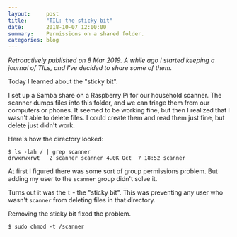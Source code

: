 ```yaml
---
layout:     post
title:      "TIL: the sticky bit"
date:       2018-10-07 12:00:00
summary:    Permissions on a shared folder.
categories: blog
---
```


_Retroactively published on 8 Mar 2019. A while ago I started keeping a journal of TILs, and I've decided to share some of them._

Today I learned about the "sticky bit".

I set up a Samba share on a Raspberry Pi for our household scanner. The scanner dumps files into this folder,
and we can triage them from our computers or phones. It seemed to be working fine, but then I realized
that I wasn't able to delete files. I could create them and read them just fine, but delete just didn't work.

Here's how the directory looked:

```
$ ls -lah / | grep scanner
drwxrwxrwt   2 scanner scanner 4.0K Oct  7 18:52 scanner
```

At first I figured there was some sort of group permissions problem. But adding my user to the `scanner` group
didn't solve it.

Turns out it was the `t` - the "sticky bit". This was preventing any user who wasn't `scanner` from deleting
files in that directory.

Removing the sticky bit fixed the problem.

```
$ sudo chmod -t /scanner
```

